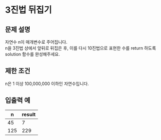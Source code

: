 # 3진법 뒤집기

## 문제 설명

자연수 n이 매개변수로 주어집니다.  
n을 3진법 상에서 앞뒤로 뒤집은 후, 이를 다시 10진법으로 표현한 수를 return 하도록 solution 함수를 완성해주세요.


## 제한 조건

n은 1 이상 100,000,000 이하인 자연수입니다.  


## 입출력 예

| n   | result |
|-----|--------|
| 45  | 7      |
| 125 | 229    |
